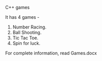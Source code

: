 C++ games

It has 4 games -
  1. Number Racing.
  2. Ball Shooting.
  3. Tic Tac Toe.
  4. Spin for luck.
  
For complete information, read Games.docx
